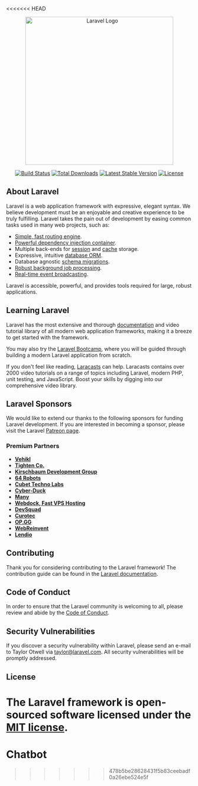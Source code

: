 <<<<<<< HEAD
<p align="center"><a href="https://laravel.com" target="_blank"><img src="https://raw.githubusercontent.com/laravel/art/master/logo-lockup/5%20SVG/2%20CMYK/1%20Full%20Color/laravel-logolockup-cmyk-red.svg" width="400" alt="Laravel Logo"></a></p>

<p align="center">
<a href="https://github.com/laravel/framework/actions"><img src="https://github.com/laravel/framework/workflows/tests/badge.svg" alt="Build Status"></a>
<a href="https://packagist.org/packages/laravel/framework"><img src="https://img.shields.io/packagist/dt/laravel/framework" alt="Total Downloads"></a>
<a href="https://packagist.org/packages/laravel/framework"><img src="https://img.shields.io/packagist/v/laravel/framework" alt="Latest Stable Version"></a>
<a href="https://packagist.org/packages/laravel/framework"><img src="https://img.shields.io/packagist/l/laravel/framework" alt="License"></a>
</p>

## About Laravel

Laravel is a web application framework with expressive, elegant syntax. We believe development must be an enjoyable and creative experience to be truly fulfilling. Laravel takes the pain out of development by easing common tasks used in many web projects, such as:

- [Simple, fast routing engine](https://laravel.com/docs/routing).
- [Powerful dependency injection container](https://laravel.com/docs/container).
- Multiple back-ends for [session](https://laravel.com/docs/session) and [cache](https://laravel.com/docs/cache) storage.
- Expressive, intuitive [database ORM](https://laravel.com/docs/eloquent).
- Database agnostic [schema migrations](https://laravel.com/docs/migrations).
- [Robust background job processing](https://laravel.com/docs/queues).
- [Real-time event broadcasting](https://laravel.com/docs/broadcasting).

Laravel is accessible, powerful, and provides tools required for large, robust applications.

## Learning Laravel

Laravel has the most extensive and thorough [documentation](https://laravel.com/docs) and video tutorial library of all modern web application frameworks, making it a breeze to get started with the framework.

You may also try the [Laravel Bootcamp](https://bootcamp.laravel.com), where you will be guided through building a modern Laravel application from scratch.

If you don't feel like reading, [Laracasts](https://laracasts.com) can help. Laracasts contains over 2000 video tutorials on a range of topics including Laravel, modern PHP, unit testing, and JavaScript. Boost your skills by digging into our comprehensive video library.

## Laravel Sponsors

We would like to extend our thanks to the following sponsors for funding Laravel development. If you are interested in becoming a sponsor, please visit the Laravel [Patreon page](https://patreon.com/taylorotwell).

### Premium Partners

- **[Vehikl](https://vehikl.com/)**
- **[Tighten Co.](https://tighten.co)**
- **[Kirschbaum Development Group](https://kirschbaumdevelopment.com)**
- **[64 Robots](https://64robots.com)**
- **[Cubet Techno Labs](https://cubettech.com)**
- **[Cyber-Duck](https://cyber-duck.co.uk)**
- **[Many](https://www.many.co.uk)**
- **[Webdock, Fast VPS Hosting](https://www.webdock.io/en)**
- **[DevSquad](https://devsquad.com)**
- **[Curotec](https://www.curotec.com/services/technologies/laravel/)**
- **[OP.GG](https://op.gg)**
- **[WebReinvent](https://webreinvent.com/?utm_source=laravel&utm_medium=github&utm_campaign=patreon-sponsors)**
- **[Lendio](https://lendio.com)**

## Contributing

Thank you for considering contributing to the Laravel framework! The contribution guide can be found in the [Laravel documentation](https://laravel.com/docs/contributions).

## Code of Conduct

In order to ensure that the Laravel community is welcoming to all, please review and abide by the [Code of Conduct](https://laravel.com/docs/contributions#code-of-conduct).

## Security Vulnerabilities

If you discover a security vulnerability within Laravel, please send an e-mail to Taylor Otwell via [taylor@laravel.com](mailto:taylor@laravel.com). All security vulnerabilities will be promptly addressed.

## License

The Laravel framework is open-sourced software licensed under the [MIT license](https://opensource.org/licenses/MIT).
=======
# Chatbot
>>>>>>> 478b5be28628431f5b83ceebadf0a26ebe524e5f
